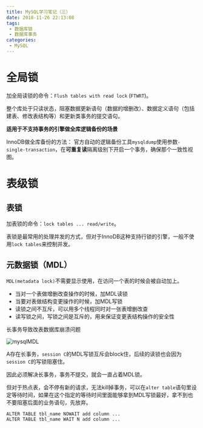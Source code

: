 ```yaml
---
title: MySQL学习笔记（三）
date: 2018-11-26 22:13:08
tags:
 - 数据库锁
 - 数据库事务
categories:
 - MySQL
---
```


# 全局锁

加全局读锁的命令：`Flush tables with read lock` (`FTWRT`)。

整个库处于只读状态，阻塞数据更新语句（数据的增删改）、数据定义语句（包括建表、修改表结构等）和更新类事务的提交语句。

**适用于不支持事务的引擎做全库逻辑备份的场景**

InnoDB做全库备份的方法： 官方自动的逻辑备份工具`mysqldump`使用参数`-single-transaction`，在**可重复读**隔离级别下开启一个事务，确保那个一致性视图。

<!-- more -->

# 表级锁

## 表锁

加表锁的命令：`lock tables ... read/write`。

表锁是最常用的处理并发的方式，但对于InnoDB这种支持行锁的引擎，一般不使用`lock tables`来控制并发。



## 元数据锁（MDL）

`MDL(metadata lock)`不需要显示使用，在访问一个表的时候会被自动加上。

- 当对一个表做增删改查操作的时候，加MDL读锁
- 当要对表做结构变更操作的时候，加MDL写锁
- 读锁之间不互斥，可以用多个线程同时对一张表增删改查
- 读写锁之间，写锁之间是互斥的，用来保证变更表结构操作的安全性



长事务导致改表数据库崩溃问题

![mysqlMDL](https://ws3.sinaimg.cn/large/006tNbRwgy1fxlukvpyxoj30vq0n1dh6.jpg)

A存在长事务，`session C`的MDL写锁互斥会block住，后续的读锁也会因为`session C`的写锁阻塞住。



因此必须解决长事务，事务不提交，就会一直占着MDL锁。

但对于热点表，会不停有新的请求，无法kill掉事务，可以在`alter table`语句里设定等待时间，如果在这个指定的等待时间里面能够拿到MDL写锁最好，拿不到也不要阻塞后面的业务语句，先放弃。

```mysql
ALTER TABLE tbl_name NOWAIT add column ...
ALTER TABLE tbl_name WAIT N add column ... 
```

